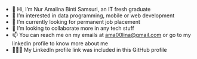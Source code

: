 - 👋 Hi, I’m Nur Amalina Binti Samsuri, an IT fresh graduate
- 👀 I’m interested in data programming, mobile or web development
- 🌱 I’m currently looking for permanent job placement
- 💞️ I’m looking to collaborate more in any tech stuff
- 📫 You can reach me on my emails at ama00lina@gmail.com or go to my linkedin profile to know more about me
- 👩🏻‍💻 My LinkedIn profile link was included in this GitHub profile

<!---
nrmlnaa/nrmlnaa is a ✨ special ✨ repository because its `README.md` (this file) appears on your GitHub profile.
You can click the Preview link to take a look at your changes.
--->
